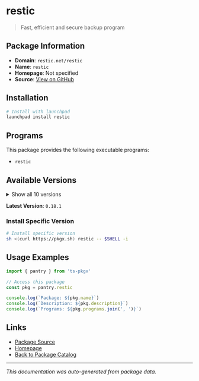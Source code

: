 # restic

> Fast, efficient and secure backup program

## Package Information

- **Domain**: `restic.net/restic`
- **Name**: `restic`
- **Homepage**: Not specified
- **Source**: [View on GitHub](https://github.com/pkgxdev/pantry/tree/main/projects/restic.net/restic/package.yml)

## Installation

```bash
# Install with launchpad
launchpad install restic
```

## Programs

This package provides the following executable programs:

- `restic`

## Available Versions

<details>
<summary>Show all 10 versions</summary>

- `0.18.1`, `0.18.0`, `0.17.3`, `0.17.2`, `0.17.1`
- `0.17.0`, `0.16.5`, `0.16.4`, `0.16.3`, `0.16.2`

</details>

**Latest Version**: `0.18.1`

### Install Specific Version

```bash
# Install specific version
sh <(curl https://pkgx.sh) restic -- $SHELL -i
```

## Usage Examples

```typescript
import { pantry } from 'ts-pkgx'

// Access this package
const pkg = pantry.restic

console.log(`Package: ${pkg.name}`)
console.log(`Description: ${pkg.description}`)
console.log(`Programs: ${pkg.programs.join(', ')}`)
```

## Links

- [Package Source](https://github.com/pkgxdev/pantry/tree/main/projects/restic.net/restic/package.yml)
- [Homepage](#)
- [Back to Package Catalog](../../../package-catalog.md)

---

*This documentation was auto-generated from package data.*
